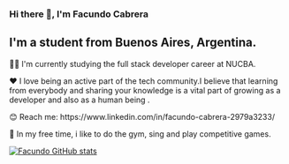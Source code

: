 
### Hi there 👋, I'm Facundo Cabrera 


## I'm a student from Buenos Aires, Argentina.




<p> 🧑‍🎓 I'm currently studying the full stack developer career at NUCBA.</p>
<p> ❤️ I love being an active part of the tech community.I believe that learning from everybody and sharing your knowledge is a vital part of growing as a developer and also as a human being . </p>
<p> 😊 Reach me: https://www.linkedin.com/in/facundo-cabrera-2979a3233/</p>
<p> 🦾 In my free time, i like to do the gym, sing and play competitive games.</p>

[![Facundo GitHub stats](https://github-readme-stats.vercel.app/api?username=Facundo0503)](https://github.com/anuraghazra/github-readme-stats)
